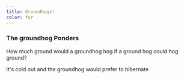 ```yaml
---
title: Groundhogs!
color: fur
---
```


### The groundhog Ponders

How much ground would a groundhog hog if a ground hog could hog ground?

It's cold out and the groundhog would prefer to hibernate
